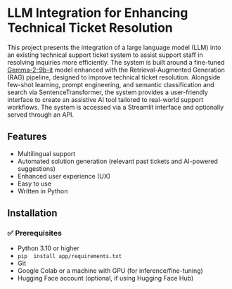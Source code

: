 # LLM Integration for Enhancing Technical Ticket Resolution

This project presents the integration of a large language model (LLM) into an existing technical support ticket system to assist support staff in resolving inquiries more efficiently. 
The system is built around a fine-tuned [Gemma-2-9b-it](https://ai.google.dev/gemma) model enhanced with the Retrieval-Augmented Generation (RAG) pipeline, designed to improve technical ticket resolution.
Alongside few-shot learning, prompt engineering, and semantic classification and search via SentenceTransformer, the system provides a user-friendly interface to create an assistive AI tool tailored to real-world support workflows.
The system is accessed via a Streamlit interface and optionally served through an API.


## Features

- Multilingual support
- Automated solution generation (relevant past tickets and AI-powered suggestions)
- Enhanced user experience (UX)
- Easy to use
- Written in Python


## Installation
### ✅ Prerequisites

- Python 3.10 or higher
- `pip  install app/requirements.txt`
- Git
- Google Colab or a machine with GPU (for inference/fine-tuning)
- Hugging Face account (optional, if using Hugging Face Hub)

